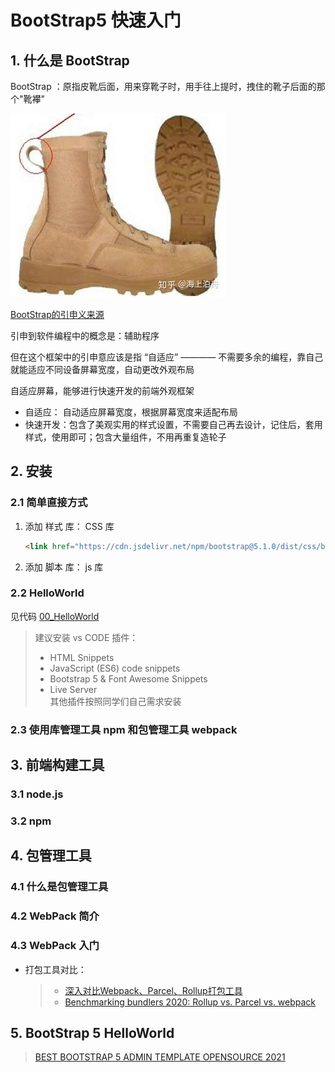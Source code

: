 # BootStrap5 快速入门

## 1. 什么是 BootStrap

BootStrap ：原指皮靴后面，用来穿靴子时，用手往上提时，拽住的靴子后面的那个"靴襻"

![](../../imgs/bootstrap.jpg)

[BootStrap的引申义来源](https://zhuanlan.zhihu.com/p/261387233)

引申到软件编程中的概念是：辅助程序

但在这个框架中的引申意应该是指 “自适应” ———— 不需要多余的编程，靠自己就能适应不同设备屏幕宽度，自动更改外观布局

自适应屏幕，能够进行快速开发的前端外观框架

* 自适应： 自动适应屏幕宽度，根据屏幕宽度来适配布局
* 快速开发：包含了美观实用的样式设置，不需要自己再去设计，记住后，套用样式，使用即可；包含大量组件，不用再重复造轮子

## 2. 安装

### 2.1 简单直接方式

1. 添加 样式 库： CSS 库    
   ``` html
   <link href="https://cdn.jsdelivr.net/npm/bootstrap@5.1.0/dist/css/bootstrap.min.css" rel="stylesheet" integrity="sha384-EVSTQN3/azprG1Anm3QDgpJLIm9Nao0Yz1ztcQTwFspd3yD65VohhpuuCOmLASjC" crossorigin="anonymous">
   ```
2. 添加 脚本 库： js 库  
   <script src="https://cdn.jsdelivr.net/npm/bootstrap@5.1.0/dist/js/bootstrap.bundle.min.js" integrity="sha384-U1DAWAznBHeqEIlVSCgzq+c9gqGAJn5c/t99JyeKa9xxaYpSvHU5awsuZVVFIhvj" crossorigin="anonymous"></script>

### 2.2 HelloWorld

见代码 [00_HelloWorld](https://gitee.com/chutianshu1981/xyz-s-free-course-for-full-stack-web-dev/tree/main/%E5%89%8D%E7%AB%AF/Boostrap/codes/00_HelloWorld)

> 建议安装 vs CODE 插件：
> * HTML Snippets
> * JavaScript (ES6) code snippets
> * Bootstrap 5 & Font Awesome Snippets
> * Live Server  
> 其他插件按照同学们自己需求安装

### 2.3 使用库管理工具 npm 和包管理工具 webpack


## 3. 前端构建工具

### 3.1 node.js

### 3.2 npm

## 4. 包管理工具

### 4.1 什么是包管理工具

### 4.2 WebPack 简介

### 4.3 WebPack 入门

* 打包工具对比：
  > * [深入对比Webpack、Parcel、Rollup打包工具](https://zhuanlan.zhihu.com/p/350601275)
  > * [Benchmarking bundlers 2020: Rollup vs. Parcel vs. webpack](https://blog.logrocket.com/benchmarking-bundlers-2020-rollup-parcel-webpack/)

## 5. BootStrap 5 HelloWorld




> [BEST BOOTSTRAP 5 ADMIN TEMPLATE OPENSOURCE 2021](https://themeselection.com/bootstrap-5-admin-template-opensource/)